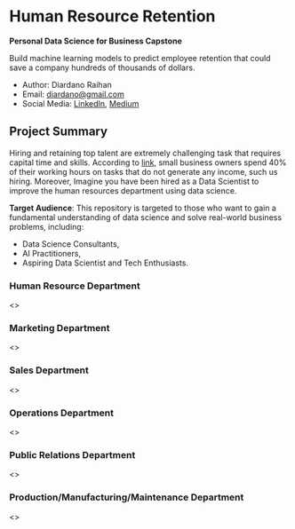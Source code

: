 # Human Resource Retention
__Personal Data Science for Business Capstone__

Build machine learning models to predict employee retention that could save a company hundreds of thousands of dollars.
- Author: Diardano Raihan
- Email: diardano@gmail.com
- Social Media: [LinkedIn](https://www.linkedin.com/in/diardanoraihan/), [Medium](https://diardano.medium.com/)

## Project Summary
Hiring and retaining top talent are extremely challenging task that requires capital time and skills. According to [link](), small business owners spend 40% of their working hours on tasks that do not generate any income, such us hiring. Moreover,    Imagine you have been hired as a Data Scientist to improve the human resources department using data science. 

__Target Audience__:
This repository is targeted to those who want to gain a fundamental understanding of data science and solve real-world business problems, including:
- Data Science Consultants,
- AI Practitioners,
- Aspiring Data Scientist and Tech Enthusiasts.

### Human Resource Department
<<Project Description>>
  
### Marketing Department
<<Project Description>>

### Sales Department
<<Project Description>>

### Operations Department
<<Project Description>>

### Public Relations Department
<<Project Description>>

### Production/Manufacturing/Maintenance Department
<<Project Description>>
